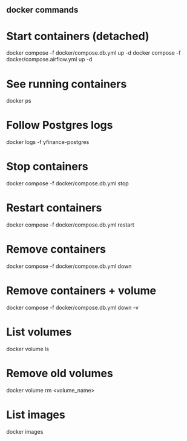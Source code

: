 ## docker commands 

# Start containers (detached)
docker compose -f docker/compose.db.yml up -d
docker compose -f docker/compose.airflow.yml up -d

# See running containers
docker ps

# Follow Postgres logs
docker logs -f yfinance-postgres

# Stop containers	
docker compose -f docker/compose.db.yml stop

# Restart containers	
docker compose -f docker/compose.db.yml restart

# Remove containers	
docker compose -f docker/compose.db.yml down

# Remove containers + volume	
docker compose -f docker/compose.db.yml down -v

# List volumes	
docker volume ls

# Remove old volumes	
docker volume rm <volume_name>

# List images	
docker images